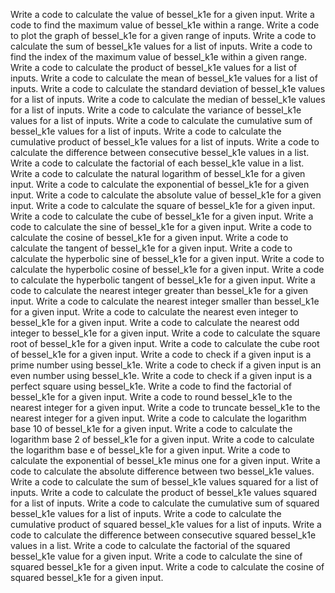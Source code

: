 Write a code to calculate the value of bessel_k1e for a given input.
Write a code to find the maximum value of bessel_k1e within a range.
Write a code to plot the graph of bessel_k1e for a given range of inputs.
Write a code to calculate the sum of bessel_k1e values for a list of inputs.
Write a code to find the index of the maximum value of bessel_k1e within a given range.
Write a code to calculate the product of bessel_k1e values for a list of inputs.
Write a code to calculate the mean of bessel_k1e values for a list of inputs.
Write a code to calculate the standard deviation of bessel_k1e values for a list of inputs.
Write a code to calculate the median of bessel_k1e values for a list of inputs.
Write a code to calculate the variance of bessel_k1e values for a list of inputs.
Write a code to calculate the cumulative sum of bessel_k1e values for a list of inputs.
Write a code to calculate the cumulative product of bessel_k1e values for a list of inputs.
Write a code to calculate the difference between consecutive bessel_k1e values in a list.
Write a code to calculate the factorial of each bessel_k1e value in a list.
Write a code to calculate the natural logarithm of bessel_k1e for a given input.
Write a code to calculate the exponential of bessel_k1e for a given input.
Write a code to calculate the absolute value of bessel_k1e for a given input.
Write a code to calculate the square of bessel_k1e for a given input.
Write a code to calculate the cube of bessel_k1e for a given input.
Write a code to calculate the sine of bessel_k1e for a given input.
Write a code to calculate the cosine of bessel_k1e for a given input.
Write a code to calculate the tangent of bessel_k1e for a given input.
Write a code to calculate the hyperbolic sine of bessel_k1e for a given input.
Write a code to calculate the hyperbolic cosine of bessel_k1e for a given input.
Write a code to calculate the hyperbolic tangent of bessel_k1e for a given input.
Write a code to calculate the nearest integer greater than bessel_k1e for a given input.
Write a code to calculate the nearest integer smaller than bessel_k1e for a given input.
Write a code to calculate the nearest even integer to bessel_k1e for a given input.
Write a code to calculate the nearest odd integer to bessel_k1e for a given input.
Write a code to calculate the square root of bessel_k1e for a given input.
Write a code to calculate the cube root of bessel_k1e for a given input.
Write a code to check if a given input is a prime number using bessel_k1e.
Write a code to check if a given input is an even number using bessel_k1e.
Write a code to check if a given input is a perfect square using bessel_k1e.
Write a code to find the factorial of bessel_k1e for a given input.
Write a code to round bessel_k1e to the nearest integer for a given input.
Write a code to truncate bessel_k1e to the nearest integer for a given input.
Write a code to calculate the logarithm base 10 of bessel_k1e for a given input.
Write a code to calculate the logarithm base 2 of bessel_k1e for a given input.
Write a code to calculate the logarithm base e of bessel_k1e for a given input.
Write a code to calculate the exponential of bessel_k1e minus one for a given input.
Write a code to calculate the absolute difference between two bessel_k1e values.
Write a code to calculate the sum of bessel_k1e values squared for a list of inputs.
Write a code to calculate the product of bessel_k1e values squared for a list of inputs.
Write a code to calculate the cumulative sum of squared bessel_k1e values for a list of inputs.
Write a code to calculate the cumulative product of squared bessel_k1e values for a list of inputs.
Write a code to calculate the difference between consecutive squared bessel_k1e values in a list.
Write a code to calculate the factorial of the squared bessel_k1e value for a given input.
Write a code to calculate the sine of squared bessel_k1e for a given input.
Write a code to calculate the cosine of squared bessel_k1e for a given input.